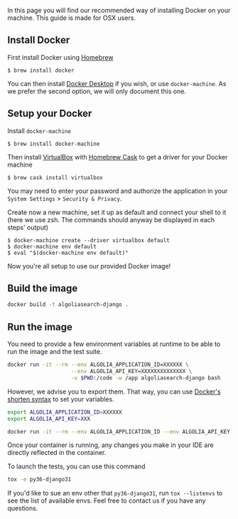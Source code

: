 In this page you will find our recommended way of installing Docker on your machine. 
This guide is made for OSX users.

## Install Docker

First install Docker using [Homebrew](https://brew.sh/)
```
$ brew install docker
```

You can then install [Docker Desktop](https://docs.docker.com/get-docker/) if you wish, or use `docker-machine`. As we prefer the second option, we will only document this one.

## Setup your Docker

Install `docker-machine`
```
$ brew install docker-machine
```

Then install [VirtualBox](https://www.virtualbox.org/) with [Homebrew Cask](https://github.com/Homebrew/homebrew-cask) to get a driver for your Docker machine
```
$ brew cask install virtualbox
```

You may need to enter your password and authorize the application in your `System Settings` > `Security & Privacy`.

Create now a new machine, set it up as default and connect your shell to it (here we use zsh. The commands should anyway be displayed in each steps' output)

```
$ docker-machine create --driver virtualbox default
$ docker-machine env default
$ eval "$(docker-machine env default)"
```

Now you're all setup to use our provided Docker image!

## Build the image

```bash
docker build -t algoliasearch-django .
```

## Run the image

You need to provide a few environment variables at runtime to be able to run the image and the test suite.

```bash
docker run -it --rm --env ALGOLIA_APPLICATION_ID=XXXXXX \
                    --env ALGOLIA_API_KEY=XXXXXXXXXXXXXX \
                    -v $PWD:/code -w /app algoliasearch-django bash
```

However, we advise you to export them. That way, you can use [Docker's shorten syntax](https://docs.docker.com/engine/reference/commandline/run/#set-environment-variables--e---env---env-file) to set your variables.

```bash
export ALGOLIA_APPLICATION_ID=XXXXXX 
export ALGOLIA_API_KEY=XXX 

docker run -it --rm --env ALGOLIA_APPLICATION_ID --env ALGOLIA_API_KEY -v $PWD:/code -w /code algoliasearch-django bash
```

Once your container is running, any changes you make in your IDE are directly reflected in the container.

To launch the tests, you can use this command

```bash
tox -e py36-django31
```

If you'd like to sue an env other that `py36-django31`, run `tox --listenvs` to see the list of available envs.
Feel free to contact us if you have any questions.
